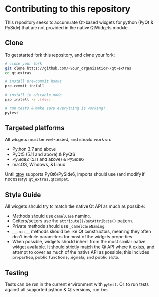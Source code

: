 # Contributing to this repository

This repository seeks to accumulate Qt-based widgets for python (PyQt & PySide)
that are not provided in the native QtWidgets module.

## Clone

To get started fork this repository, and clone your fork:

```bash
# clone your fork
git clone https://github.com/<your_organization>/qt-extras
cd qt-extras

# install pre-commit hooks
pre-commit install

# install in editable mode
pip install -e .[dev]

# run tests & make sure everything is working!
pytest
```

## Targeted platforms

All widgets must be well-tested, and should work on:

- Python 3.7 and above
- PyQt5 (5.11 and above) & PyQt6
- PySide2 (5.11 and above) & PySide6
- macOS, Windows, & Linux

Until [qtpy](https://github.com/spyder-ide/qtpy) supports PyQt6/PySide6, imports
should use (and modify if necessary) `qt_extras.qtcompat`.

## Style Guide

All widgets should try to match the native Qt API as much as possible:

- Methods should use `camelCase` naming.
- Getters/setters use the `attribute()/setAttribute()` pattern.
- Private methods should use `_camelCaseNaming`.
- `__init__` methods should be like Qt constructors, meaning they often don't
  include parameters for most of the widgets properties.
- When possible, widgets should inherit from the most similar native widget
  available. It should strictly match the Qt API where it exists, and attempt to
  cover as much of the native API as possible; this includes properties, public
  functions, signals, and public slots.

## Testing

Tests can be run in the current environment with `pytest`.  Or, to run tests
against all supported python & Qt versions, run `tox`.
